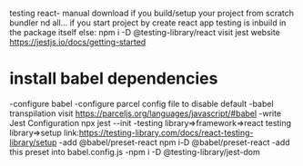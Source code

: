 testing  react- manual download if you build/setup your project from scratch bundler nd all...
if you start project by create react app testing is inbuild in the package itself
else: npm i -D @testing-library/react
visit jest website https://jestjs.io/docs/getting-started

# install babel dependencies
-configure babel
-configure parcel config file to disable default -babel transpilation visit https://parceljs.org/languages/javascript/#babel 
-write Jest Configuration npx jest --init
-testing library=>framework=>react testing library=>setup link:https://testing-library.com/docs/react-testing-library/setup
-add @babel/preset-react
npm i-D @babel/preset-react
-add this preset into babel.config.js
-npm i -D @testing-library/jest-dom